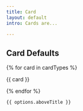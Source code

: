 ```yaml
---
title: Card
layout: default
intro: Cards are...

---
```


## Card Defaults


{% for card in cardTypes %}

{{ card }}

{% endfor %}

  
    {{ options.aboveTitle }}
  <!-- title can be above card or in card -->
  <!-- there can be a label -->